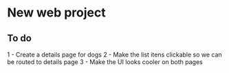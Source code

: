 # New web project

## To do
1 - Create a details page for dogs
2 - Make the list itens clickable so we can be routed to details page
3 - Make the UI looks cooler on both pages